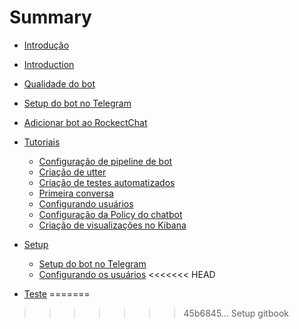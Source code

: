 # Summary

* [Introdução](README.md)
* [Introduction](README-en.md)
* [Qualidade do bot](pipeline-de-qualidade.md)
* [Setup do bot no Telegram](setup_telegram.md)
* [Adicionar bot ao RockectChat](add_bot_rocketchat.md)


* [Tutoriais]()
    * [Configuração de pipeline de bot](Tutoriais/tutorial-pipeline-de-bot.md)
    * [Criação de utter](Tutoriais/tutorial-como-fazer-uma-utter.md)
    * [Criação de testes automatizados](Tutoriais/tutorial-testes-automatizados.md)
    * [Primeira conversa](Tutoriais/tutorial-primeira-conversa.md)
    * [Configurando usuários](Tutoriais/setup_user_elasticsearch.md)
    * [Configuração da Policy do chatbot](Tutoriais/tutorial-como-treinar-o-modelo.md)
    * [Criação de visualizações no Kibana](Tutoriais/tutorial-criar-BI.md)


* [Setup]()
    * [Setup do bot no Telegram](Setup/setup_telegram.md)
    * [Configurando os usuários](Setup/setup_user_elasticsearch.md)
<<<<<<< HEAD


* [Teste](teste.md)
=======
>>>>>>> 45b6845... Setup gitbook

